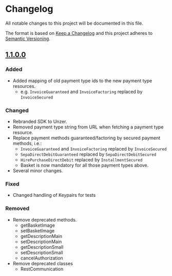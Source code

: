 # Changelog
All notable changes to this project will be documented in this file.

The format is based on [Keep a Changelog](http://keepachangelog.com/en/1.0.0/) and this project adheres to [Semantic Versioning](http://semver.org/spec/v2.0.0.html).

## [1.1.0.0][1.1.0.0]

### Added
* Added mapping of old payment type ids to the new payment type resources.
  * e.g. `InvoiceGuaranteed` and `InvoiceFactoring` replaced by `InvoiceSecured`

### Changed
* Rebranded SDK to Unzer.
* Removed payment type string from URL when fetching a payment type resource.
* Replace payment methods guaranteed/factoring by secured payment methods, i.e.:
  * `InvoiceGuaranteed` and `InvoiceFactoring` replaced by `InvoiceSecured`
  * `SepaDirectDebitGuaranteed` replaced by `SepaDirectDebitSecured`
  * `HirePurchaseDirectDebit` replaced by `InstallmentSecured`
  * Basket is now mandatory for all those payment types above.
* Several minor changes.

### Fixed
* Changed handling of Keypairs for tests

### Removed
* Remove deprecated methods.
    * getBasketImage
    * setBasketImage
    * getDescriptionMain
    * setDescriptionMain
    * getDescriptionSmall
    * setDescriptionSmall
    * cancelAuthorization
* Remove deprecated classes
    * RestCommunication

[1.1.0.0]: http://github.com/unzerdev/java-sdk/compare/c45ad44972e4a96b30b0744f5b70734f2122f142..1.1.0.0